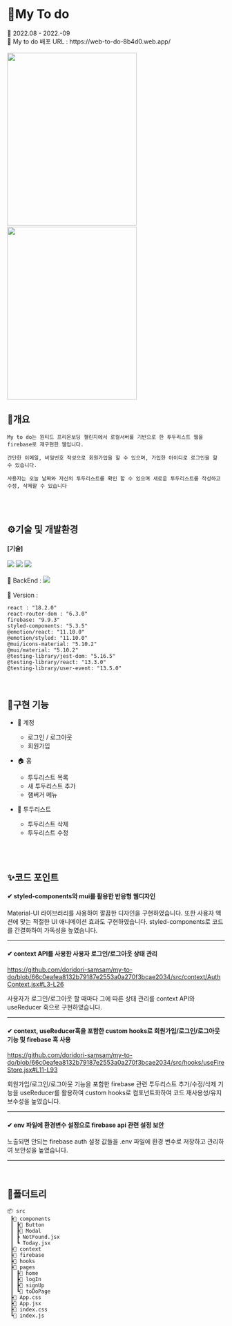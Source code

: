 <h1>💙My To do</h1>
📌 2022.08 - 2022.-09
<br>
📌 My to do 배포 URL : https://web-to-do-8b4d0.web.app/
<br>
<br>
<div>
<img src="https://media.discordapp.net/attachments/698529846565011531/1034802568427225148/unknown.png" width="300px" height="400px">
&nbsp;
<img src="https://media.discordapp.net/attachments/698529846565011531/1034802461841555466/unknown.png" width="300px" height="400px">
</div>

<h2>📄개요</h2>

```
My to do는 원티드 프리온보딩 챌린지에서 로컬서버를 기반으로 한 투두리스트 웹을 firebase로 재구현한 웹입니다.

간단한 이메일, 비밀번호 작성으로 회원가입을 할 수 있으며, 가입한 아이디로 로그인을 할 수 있습니다.

사용자는 오늘 날짜와 자신의 투두리스트를 확인 할 수 있으며 새로운 투두리스트를 작성하고 수정, 삭제할 수 있습니다

```

</br>
<br>
<h2>⚙기술 및 개발환경</h2>

#### [기술]

<div align=left>
<img src="https://img.shields.io/badge/React-61DAFB?style=for-the-badge&logo=React&logoColor=black">
<img src="https://img.shields.io/badge/styled components-%23DB7893?style=for-the-badge&logo=styled-components&logoColor=white">
<img src="https://img.shields.io/badge/mui-%23007FFF?style=for-the-badge&logo=mui&logoColor=white">
</div>
</br>
<div>📌 BackEnd : <img src="https://img.shields.io/badge/Firebase-FFCA28?style=for-the-badge&logo=Firebase&logoColor=black"></div>
<br/>
📌 Version :

```
react : "18.2.0"
react-router-dom : "6.3.0"
firebase: "9.9.3"
styled-components: "5.3.5"
@emotion/react: "11.10.0"
@emotion/styled: "11.10.0"
@mui/icons-material: "5.10.2"
@mui/material: "5.10.2"
@testing-library/jest-dom: "5.16.5"
@testing-library/react: "13.3.0"
@testing-library/user-event: "13.5.0"
```

<br>
<h2>🎨구현 기능</h2>

- 🔐 계정

  - 로그인 / 로그아웃
  - 회원가입

- 🏠 홈

  - 투두리스트 목록
  - 새 투두리스트 추가
  - 햄버거 메뉴

- 📄 투두리스트
  - 투두리스트 삭제
  - 투두리스트 수정

</br>
<br>
<h2>✨코드 포인트</h2>

#### ✔ styled-components와 mui를 활용한 반응형 웹디자인

Material-UI 라이브러리를 사용하여 깔끔한 디자인을 구현하였습니다. 또한 사용자 액션에 맞는 적절한 UI 애니메이션 효과도 구현하였습니다.
styled-components로 코드를 간결화하여 가독성을 높였습니다.

---

#### ✔ context API를 사용한 사용자 로그인/로그아웃 상태 관리

https://github.com/doridori-samsam/my-to-do/blob/66c0eafea8132b79187e2553a0a270f3bcae2034/src/context/AuthContext.jsx#L3-L26

사용자가 로그인/로그아웃 할 때마다 그에 따른 상태 관리를 context API와 useReducer 훅으로 구현하였습니다.

---

#### ✔ context, useReducer훅을 포함한 custom hooks로 회원가입/로그인/로그아웃 기능 및 firebase 훅 사용

https://github.com/doridori-samsam/my-to-do/blob/66c0eafea8132b79187e2553a0a270f3bcae2034/src/hooks/useFireStore.jsx#L11-L93

회원가입/로그인/로그아웃 기능을 포함한 firebase 관련 투두리스트 추가/수정/삭제 기능을 useReducer를 활용하여 custom hooks로 컴포넌트화하여 코드 재사용성/유지보수성을 높였습니다.

---

#### ✔ env 파일에 환경변수 설정으로 firebase api 관련 설정 보안

노출되면 안되는 firebase auth 설정 값들을 .env 파일에 환경 변수로 저장하고 관리하여 보안성을 높였습니다.

---

<br>
<h2>📂폴더트리</h2>

```
📦 src
 ┣📂 components
 ┃ ┣📂 Button
 ┃ ┣📂 Modal
 ┃ ┣ NotFound.jsx
 ┃ ┗ Today.jsx
 ┣📂 context
 ┣📂 firebase
 ┣📂 hooks
 ┣📂 pages
 ┃ ┣📂 home
 ┃ ┣📂 logIn
 ┃ ┣📂 signUp
 ┃ ┗📂 toDoPage
 ┣📜 App.css
 ┣📜 App.jsx
 ┣📜 index.css
 ┗📜 index.js

```

</br>
